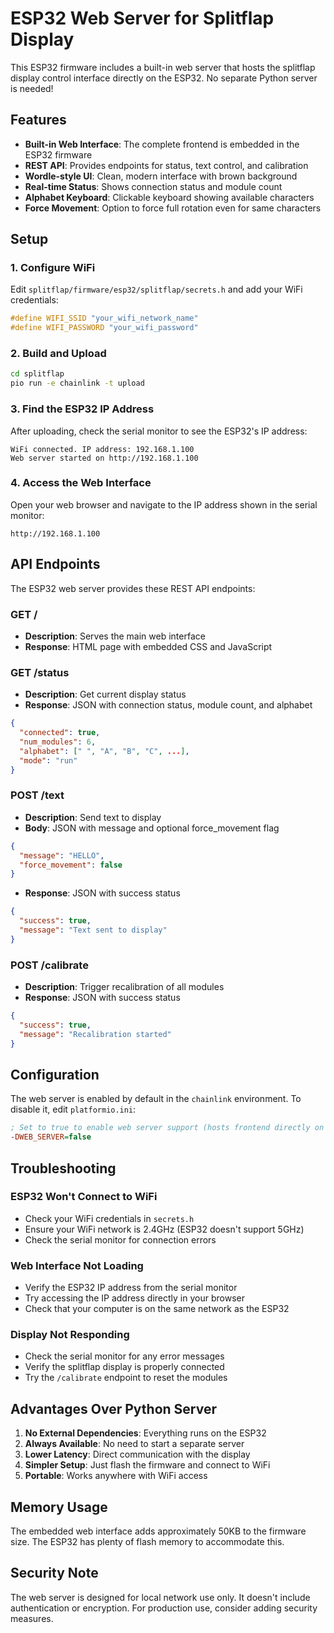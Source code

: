 # ESP32 Web Server for Splitflap Display

This ESP32 firmware includes a built-in web server that hosts the splitflap display control interface directly on the ESP32. No separate Python server is needed!

## Features

- **Built-in Web Interface**: The complete frontend is embedded in the ESP32 firmware
- **REST API**: Provides endpoints for status, text control, and calibration
- **Wordle-style UI**: Clean, modern interface with brown background
- **Real-time Status**: Shows connection status and module count
- **Alphabet Keyboard**: Clickable keyboard showing available characters
- **Force Movement**: Option to force full rotation even for same characters

## Setup

### 1. Configure WiFi

Edit `splitflap/firmware/esp32/splitflap/secrets.h` and add your WiFi credentials:

```cpp
#define WIFI_SSID "your_wifi_network_name"
#define WIFI_PASSWORD "your_wifi_password"
```

### 2. Build and Upload

```bash
cd splitflap
pio run -e chainlink -t upload
```

### 3. Find the ESP32 IP Address

After uploading, check the serial monitor to see the ESP32's IP address:

```
WiFi connected. IP address: 192.168.1.100
Web server started on http://192.168.1.100
```

### 4. Access the Web Interface

Open your web browser and navigate to the IP address shown in the serial monitor:

```
http://192.168.1.100
```

## API Endpoints

The ESP32 web server provides these REST API endpoints:

### GET /
- **Description**: Serves the main web interface
- **Response**: HTML page with embedded CSS and JavaScript

### GET /status
- **Description**: Get current display status
- **Response**: JSON with connection status, module count, and alphabet
```json
{
  "connected": true,
  "num_modules": 6,
  "alphabet": [" ", "A", "B", "C", ...],
  "mode": "run"
}
```

### POST /text
- **Description**: Send text to display
- **Body**: JSON with message and optional force_movement flag
```json
{
  "message": "HELLO",
  "force_movement": false
}
```
- **Response**: JSON with success status
```json
{
  "success": true,
  "message": "Text sent to display"
}
```

### POST /calibrate
- **Description**: Trigger recalibration of all modules
- **Response**: JSON with success status
```json
{
  "success": true,
  "message": "Recalibration started"
}
```

## Configuration

The web server is enabled by default in the `chainlink` environment. To disable it, edit `platformio.ini`:

```ini
; Set to true to enable web server support (hosts frontend directly on ESP32)
-DWEB_SERVER=false
```

## Troubleshooting

### ESP32 Won't Connect to WiFi
- Check your WiFi credentials in `secrets.h`
- Ensure your WiFi network is 2.4GHz (ESP32 doesn't support 5GHz)
- Check the serial monitor for connection errors

### Web Interface Not Loading
- Verify the ESP32 IP address from the serial monitor
- Try accessing the IP address directly in your browser
- Check that your computer is on the same network as the ESP32

### Display Not Responding
- Check the serial monitor for any error messages
- Verify the splitflap display is properly connected
- Try the `/calibrate` endpoint to reset the modules

## Advantages Over Python Server

1. **No External Dependencies**: Everything runs on the ESP32
2. **Always Available**: No need to start a separate server
3. **Lower Latency**: Direct communication with the display
4. **Simpler Setup**: Just flash the firmware and connect to WiFi
5. **Portable**: Works anywhere with WiFi access

## Memory Usage

The embedded web interface adds approximately 50KB to the firmware size. The ESP32 has plenty of flash memory to accommodate this.

## Security Note

The web server is designed for local network use only. It doesn't include authentication or encryption. For production use, consider adding security measures.







